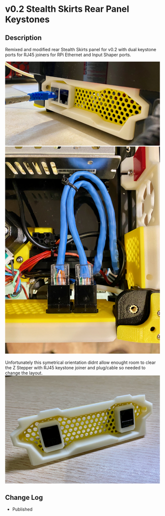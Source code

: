 # v0.2 Stealth Skirts Rear Panel Keystones

## Description

Remixed and modified rear Stealth Skirts panel for v0.2 with dual keystone ports for RJ45 joiners for RPi Ethernet and Input Shaper ports.

![Rear_Stealth_Skirt_with_2x_Keystones_1.png](images/Rear_Stealth_Skirt_with_2x_Keystones_1.png)
![Rear_Stealth_Skirt_with_2x_Keystones_2.png](images/Rear_Stealth_Skirt_with_2x_Keystones_2.png)
<br><br>
Unfortunately this symetrical orientation didnt allow enought room to clear the Z Stepper with RJ45 keystone joiner and plug/cable so needed to change the layout.  
![Rear_Stealth_Skirt_with_2x_Keystones.png](images/Rear_Stealth_Skirt_with_2x_Keystones.png)


## Change Log

* Published
